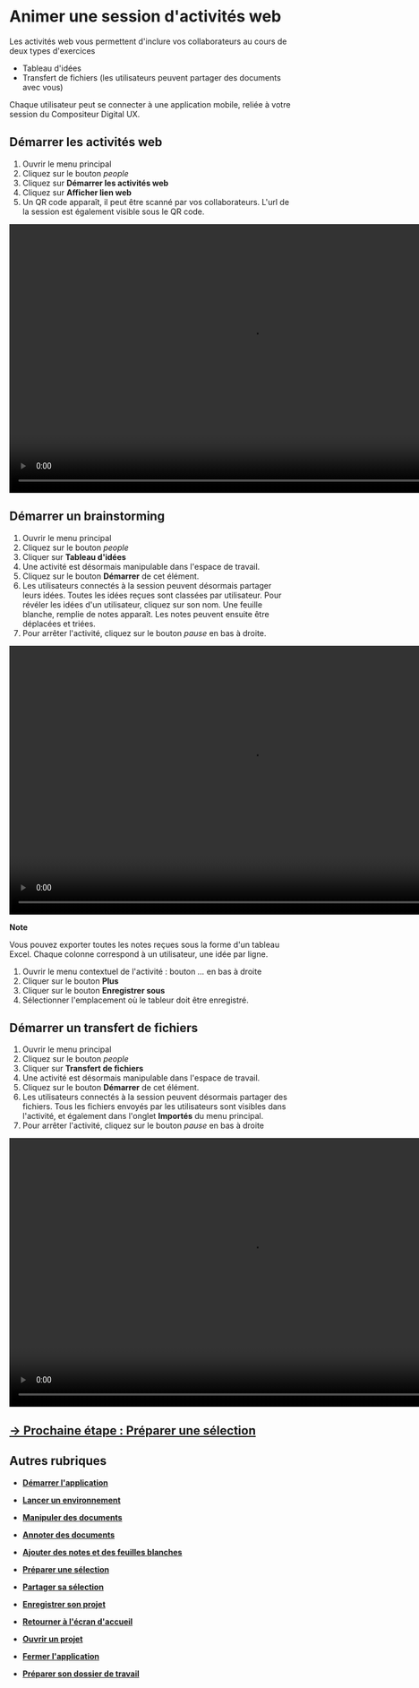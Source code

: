 # Animer une session d'activités web

Les activités web vous permettent d'inclure vos collaborateurs au cours de deux types d'exercices
- Tableau d'idées
- Transfert de fichiers (les utilisateurs peuvent partager des documents avec vous)

Chaque utilisateur peut se connecter à une application mobile, reliée à votre session du Compositeur Digital UX.

## Démarrer les activités web

1. Ouvrir le menu principal
2. Cliquez sur le bouton *people*
3. Cliquez sur **Démarrer les activités web**
4. Cliquez sur **Afficher lien web**
5. Un QR code apparaît, il peut être scanné par vos collaborateurs. L'url de la session est également visible sous le QR code.

<video controls muted loop autoplay width="864" height="480">
	<source src="./media/start-web-activities.mp4" type="video/mp4">
</video>

## Démarrer un brainstorming

1. Ouvrir le menu principal
2. Cliquez sur le bouton *people*
3. Cliquer sur **Tableau d'idées**
4. Une activité est désormais manipulable dans l'espace de travail.
5. Cliquez sur le bouton **Démarrer** de cet élément.
6. Les utilisateurs connectés à la session peuvent désormais partager leurs idées. Toutes les idées reçues sont classées par utilisateur. Pour révéler les idées d'un utilisateur, cliquez sur son nom. Une feuille blanche, remplie de notes apparaît. Les notes peuvent ensuite être déplacées et triées.
7. Pour arrêter l'activité, cliquez sur le bouton *pause* en bas à droite.

<video controls muted loop width="864" height="480">
	<source src="./media/start-note-activity.mp4" type="video/mp4">
</video>

**Note**

Vous pouvez exporter toutes les notes reçues sous la forme d'un tableau Excel. Chaque colonne correspond à un utilisateur, une idée par ligne.

1. Ouvrir le menu contextuel de l'activité : bouton *...* en bas à droite
2. Cliquer sur le bouton **Plus**
3. Cliquer sur le bouton **Enregistrer sous**
4. Sélectionner l'emplacement où le tableur doit être enregistré.

## Démarrer un transfert de fichiers

1. Ouvrir le menu principal
2. Cliquez sur le bouton *people*
3. Cliquer sur **Transfert de fichiers**
4. Une activité est désormais manipulable dans l'espace de travail.
5. Cliquez sur le bouton **Démarrer** de cet élément.
6. Les utilisateurs connectés à la session peuvent désormais partager des fichiers. Tous les fichiers envoyés par les utilisateurs sont visibles dans l'activité, et également dans l'onglet **Importés** du menu principal.
7. Pour arrêter l'activité, cliquez sur le bouton *pause* en bas à droite

<video controls muted loop width="864" height="480">
	<source src="./media/start-file-transfert.mp4" type="video/mp4">
</video>

## [&rarr; Prochaine étape : Préparer une sélection](./prepare-selection.md)

## Autres rubriques 
* [**Démarrer l'application**](./start-app.md)
* [**Lancer un environnement**](./new-universe.md)
* [**Manipuler des documents**](./manipulate-doc.md)
* [**Annoter des documents**](./annotate.md)
* [**Ajouter des notes et des feuilles blanches**](./add-notes.md)
* [**Préparer une sélection**](./prepare-selection.md)
* [**Partager sa sélection**](./share-selection.md)
* [**Enregistrer son projet**](./save-project.md)
* [**Retourner à l'écran d'accueil**](./back-home.md)
* [**Ouvrir un projet**](./open-project.md)
* [**Fermer l'application**](./close-app.md)

* [**Préparer son dossier de travail**](./prepare-content.md)